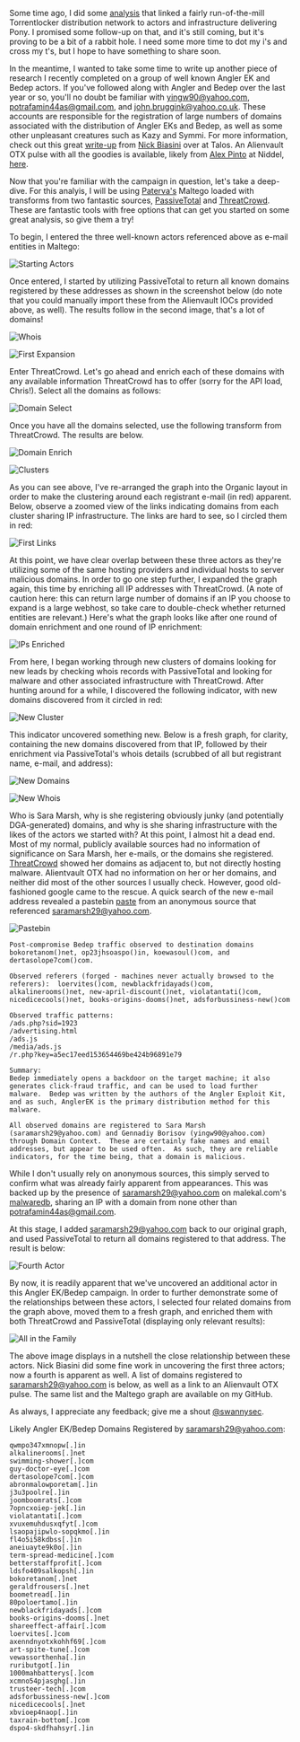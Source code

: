 Some time ago, I did some [analysis](https://swannysec.net/2015/10/31/linking-torrentlocker-to-pony.html) that linked a fairly run-of-the-mill Torrentlocker distribution network to actors and infrastructure delivering Pony.  I promised some follow-up on that, and it's still coming, but it's proving to be a bit of a rabbit hole.  I need some more time to dot my i's and cross my t's, but I hope to have something to share soon.

In the meantime, I wanted to take some time to write up another piece of research I recently completed on a group of well known Angler EK and Bedep actors.  If you've followed along with Angler and Bedep over the last year or so, you'll no doubt be familiar with yingw90@yahoo.com, potrafamin44as@gmail.com, and john.bruggink@yahoo.co.uk.  These accounts are responsible for the registration of large numbers of domains associated with the distribution of Angler EKs and Bedep, as well as some other unpleasant creatures such as Kazy and Symmi.  For more information, check out this great [write-up](http://blog.talosintel.com/2016/02/bedep-actor.html) from [Nick Biasini](https://twitter.com/infosec_nick) over at Talos.  An Alienvault OTX pulse with all the goodies is available, likely from [Alex Pinto](https://twitter.com/alexcpsec) at Niddel, [here](https://otx.alienvault.com/pulse/56ba694867db8c168ff1d1e8/).

Now that you're familiar with the campaign in question, let's take a deep-dive.  For this analyis, I will be using [Paterva's](https://www.paterva.com/web6/) Maltego loaded with transforms from two fantastic sources, [PassiveTotal](https://www.passivetotal.org/) and [ThreatCrowd](https://www.threatcrowd.org/).  These are fantastic tools with free options that can get you started on some great analysis, so give them a try!

To begin, I entered the three well-known actors referenced above as e-mail entities in Maltego:

![Starting Actors](https://swannysec.net/public/bedep1.jpg)

Once entered, I started by utilizing PassiveTotal to return all known domains registered by these addresses as shown in the screenshot below (do note that you could manually import these from the Alienvault IOCs provided above, as well).  The results follow in the second image, that's a lot of domains!

![Whois](https://swannysec.net/public/bedep2.jpg)

![First Expansion](https://swannysec.net/public/bedep3.jpg)

Enter ThreatCrowd.  Let's go ahead and enrich each of these domains with any available information ThreatCrowd has to offer (sorry for the API load, Chris!).  Select all the domains as follows:

![Domain Select](https://swannysec.net/public/bedep4.jpg)

Once you have all the domains selected, use the following transform from ThreatCrowd.  The results are below.

![Domain Enrich](https://swannysec.net/public/bedep5.jpg)

![Clusters](https://swannysec.net/public/bedep6.jpg)

As you can see above, I've re-arranged the graph into the Organic layout in order to make the clustering around each registrant e-mail (in red) apparent.  Below, observe a zoomed view of the links indicating domains from each cluster sharing IP infrastructure.  The links are hard to see, so I circled them in red:

![First Links](https://swannysec.net/public/bedep7.jpg)

At this point, we have clear overlap between these three actors as they're utilizing some of the same hosting providers and individual hosts to server malicious domains.  In order to go one step further, I expanded the graph again, this time by enriching all IP addresses with ThreatCrowd. (A note of caution here: this can return large number of domains if an IP you choose to expand is a large webhost, so take care to double-check whether returned entities are relevant.)  Here's what the graph looks like after one round of domain enrichment and one round of IP enrichment:

![IPs Enriched](https://swannysec.net/public/bedep8.jpg)

From here, I began working through new clusters of domains looking for new leads by checking whois records with PassiveTotal and looking for malware and other associated infrastructure with ThreatCrowd.  After hunting around for a while, I discovered the following indicator, with new domains discovered from it circled in red:

![New Cluster](https://swannysec.net/public/bedep9.jpg)

This indicator uncovered something new.  Below is a fresh graph, for clarity, containing the new domains discovered from that IP, followed by their enrichment via PassiveTotal's whois details (scrubbed of all but registrant name, e-mail, and address):

![New Domains](https://swannysec.net/public/bedep10.jpg)

![New Whois](https://swannysec.net/public/bedep11.jpg)

Who is Sara Marsh, why is she registering obviously junky (and potentially DGA-generated) domains, and why is she sharing infrastructure with the likes of the actors we started with?  At this point, I almost hit a dead end.  Most of my normal, publicly available sources had no information of significance on Sara Marsh, her e-mails, or the domains she registered.  [ThreatCrowd](https://www.threatcrowd.org/email.php?email=saramarsh29@yahoo.com) showed her domains as adjacent to, but not directly hosting malware.  Alientvault OTX had no information on her or her domains, and neither did most of the other sources I usually check.  However, good old-fashioned google came to the rescue.  A quick search of the new e-mail address revealed a pastebin [paste](http://pastebin.com/cLSHWfT5) from an anonymous source that referenced saramarsh29@yahoo.com.

![Pastebin](https://swannysec.net/public/bedep12.jpg)

```
Post-compromise Bedep traffic observed to destination domains bokoretanom()net, op23jhsoaspo()in, koewasoul()com, and dertasolope7com()com.

Observed referers (forged - machines never actually browsed to the referers):  loervites()com, newblackfridayads()com, alkalinerooms()net, new-april-discount()net, violatantati()com, nicedicecools()net, books-origins-dooms()net, adsforbussiness-new()com

Observed traffic patterns:
/ads.php?sid=1923
/advertising.html
/ads.js
/media/ads.js
/r.php?key=a5ec17eed153654469be424b96891e79

Summary:
Bedep immediately opens a backdoor on the target machine; it also generates click-fraud traffic, and can be used to load further malware.  Bedep was written by the authors of the Angler Exploit Kit, and as such, AnglerEK is the primary distribution method for this malware.

All observed domains are registered to Sara Marsh (saramarsh29@yahoo.com) and Gennadiy Borisov (yingw90@yahoo.com) through Domain Context.  These are certainly fake names and email addresses, but appear to be used often.  As such, they are reliable indicators, for the time being, that a domain is malicious.
```
While I don't usually rely on anonymous sources, this simply served to confirm what was already fairly apparent from appearances.  This was backed up by the presence of saramarsh29@yahoo.com on malekal.com's [malwaredb](http://malwaredb.malekal.com/url.php?netname=RIPE-ERX-146-0-0-0), sharing an IP with a domain from none other than potrafamin44as@gmail.com.

At this stage, I added saramarsh29@yahoo.com back to our original graph, and used PassiveTotal to return all domains registered to that address.  The result is below:

![Fourth Actor](https://swannysec.net/public/bedep13.jpg)

By now, it is readily apparent that we've uncovered an additional actor in this Angler EK/Bedep campaign. In order to further demonstrate some of the relationships between these actors, I selected four related domains from the graph above, moved them to a fresh graph, and enriched them with both ThreatCrowd and PassiveTotal (displaying only relevant results):

![All in the Family](https://swannysec.net/public/bedep14.jpg)

The above image displays in a nutshell the close relationship between these actors. Nick Biasini did some fine work in uncovering the first three actors; now a fourth is apparent as well.  A list of domains registered to saramarsh29@yahoo.com is below, as well as a link to an Alienvault OTX pulse.  The same list and the Maltego graph are available on my GitHub.

As always, I appreciate any feedback; give me a shout [@swannysec](https://twitter.com/swannysec).

Likely Angler EK/Bedep Domains Registered by saramarsh29@yahoo.com:

```
qwmpo347xmnopw[.]in
alkalinerooms[.]net
swimming-shower[.]com
guy-doctor-eye[.]com
dertasolope7com[.]com
abronmalowporetam[.]in
j3u3poolre[.]in
joomboomrats[.]com
7opncxoiep-jek[.]in
violatantati[.]com
xvuxemuhdusxqfyt[.]com
lsaopajipwlo-sopqkmo[.]in
fl4o5i58kdbss[.]in
aneiuayte9k0o[.]in
term-spread-medicine[.]com
betterstaffprofit[.]com
ldsfo409salkopsh[.]in
bokoretanom[.]net
geraldfrousers[.]net
boometread[.]in
80poloertamo[.]in
newblackfridayads[.]com
books-origins-dooms[.]net
shareeffect-affair[.]com
loervites[.]com
axenndnyotxkohhf69[.]com
art-spite-tune[.]com
vewassorthenha[.]in
ruributgot[.]in
1000mahbatterys[.]com
xcmno54pjasghg[.]in
trusteer-tech[.]com
adsforbussiness-new[.]com
nicedicecools[.]net
xbvioep4naop[.]in
taxrain-bottom[.]com
dspo4-skdfhahsyr[.]in
```
